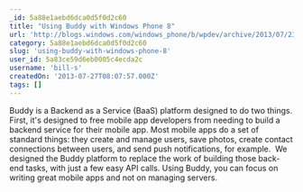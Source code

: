 ```yaml
---
_id: 5a88e1aebd6dca0d5f0d2c60
title: "Using Buddy with Windows Phone 8"
url: 'http://blogs.windows.com/windows_phone/b/wpdev/archive/2013/07/23/using-buddy-with-windows-phone-8.aspx'
category: 5a88e1aebd6dca0d5f0d2c60
slug: 'using-buddy-with-windows-phone-8'
user_id: 5a83ce59d6eb0005c4ecda2c
username: 'bill-s'
createdOn: '2013-07-27T08:07:57.000Z'
tags: []
---
```


Buddy is a Backend as a Service (BaaS) platform designed to do two things. First, it's designed to free mobile app developers from needing to build a backend service for their mobile app. Most mobile apps do a set of standard things: they create and manage users, save photos, create contact connections between users, and send push notifications, for example.  We designed the Buddy platform to replace the work of building those back-end tasks, with just a few easy API calls. Using Buddy, you can focus on writing great mobile apps and not on managing servers.
